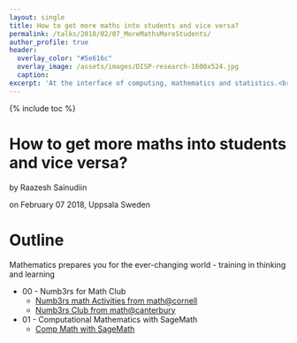 ```yaml
---
layout: single
title: How to get more maths into students and vice versa?
permalink: /talks/2018/02/07_MoreMathsMoreStudents/
author_profile: true
header:
  overlay_color: "#5e616c"
  overlay_image: /assets/images/DISP-research-1600x524.jpg
  caption: 
excerpt: 'At the interface of computing, mathematics and statistics.<br /><br /><br />'
---
```

{% include toc %}

# How to get more maths into students and vice versa? 

by Raazesh Sainudiin 

on February 07 2018, Uppsala Sweden


# Outline

Mathematics prepares you for the ever-changing world - training in thinking and learning
 
* 00 - Numb3rs for Math Club
  * [Numb3rs math Activities from math@cornell](http://www.math.cornell.edu/~numb3rs/)
  * [Numb3rs Club from math@canterbury](http://lamastex.org/numb3rs/)
* 01 - Computational Mathematics with SageMath
  * [Comp Math with SageMath](http://lamastex.org/preprints/compSageMathZimmerman120517.pdf)
